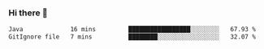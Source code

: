 ### Hi there 👋

<!--START_SECTION:waka-->

```txt
Java             16 mins         █████████████████░░░░░░░░   67.93 %
GitIgnore file   7 mins          ████████░░░░░░░░░░░░░░░░░   32.07 %
```

<!--END_SECTION:waka-->

<!--
**jerry-shao/jerry-shao** is a ✨ _special_ ✨ repository because its `README.md` (this file) appears on your GitHub profile.

Here are some ideas to get you started:

- 🔭 I’m currently working on ...
- 🌱 I’m currently learning ...
- 👯 I’m looking to collaborate on ...
- 🤔 I’m looking for help with ...
- 💬 Ask me about ...
- 📫 How to reach me: ...
- 😄 Pronouns: ...
- ⚡ Fun fact: ...
-->
